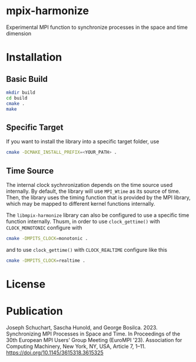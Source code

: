 # mpix-harmonize

Experimental MPI function to synchronize processes in the space and time dimension

# Installation

## Basic Build
```sh
mkdir build
cd build
cmake .
make
```

## Specific Target
If you want to install the library into a specific target folder, use
```sh
cmake -DCMAKE_INSTALL_PREFIX=<YOUR_PATH> .
```

## Time Source
The internal clock sychnronization depends on the time source used internally.
By default, the library will use `MPI_Wtime` as its source of time. Then, the library uses the timing function that is provided by the MPI library, which may be mapped to different kernel functions internally.

The `libmpix-harmonize` library can also be configured to use a specific time function internally. Thusm, in order to use `clock_gettime()` with `CLOCK_MONOTONIC` configure with
```sh
cmake -DMPITS_CLOCK=monotonic .
```
and to use `clock_gettime()` with `CLOCK_REALTIME` configure like this
```sh
cmake -DMPITS_CLOCK=realtime .
```


# License

# Publication

Joseph Schuchart, Sascha Hunold, and George Bosilca. 2023. Synchronizing MPI Processes in Space and Time. In Proceedings of the 30th European MPI Users' Group Meeting (EuroMPI '23). Association for Computing Machinery, New York, NY, USA, Article 7, 1–11. https://doi.org/10.1145/3615318.3615325

      


